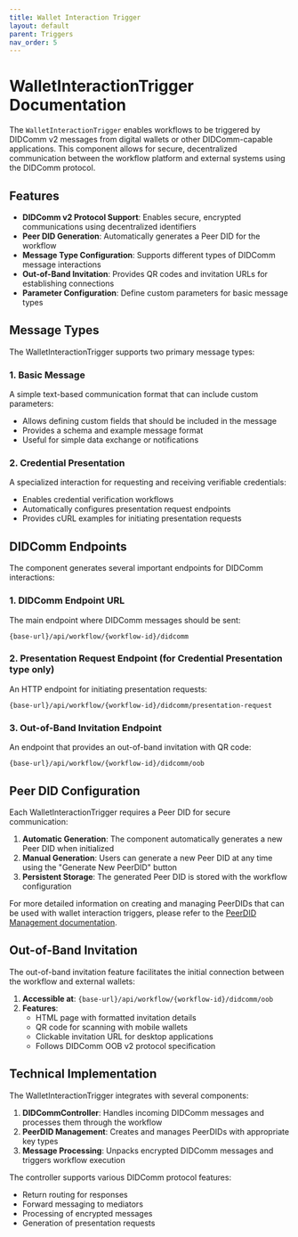 ```yaml
---
title: Wallet Interaction Trigger
layout: default
parent: Triggers
nav_order: 5
---
```


# WalletInteractionTrigger Documentation

The `WalletInteractionTrigger` enables workflows to be triggered by DIDComm v2 messages from digital wallets or other DIDComm-capable applications. This component allows for secure, decentralized communication between the workflow platform and external systems using the DIDComm protocol.

## Features

- **DIDComm v2 Protocol Support**: Enables secure, encrypted communications using decentralized identifiers
- **Peer DID Generation**: Automatically generates a Peer DID for the workflow
- **Message Type Configuration**: Supports different types of DIDComm message interactions
- **Out-of-Band Invitation**: Provides QR codes and invitation URLs for establishing connections
- **Parameter Configuration**: Define custom parameters for basic message types

## Message Types

The WalletInteractionTrigger supports two primary message types:

### 1. Basic Message

A simple text-based communication format that can include custom parameters:

- Allows defining custom fields that should be included in the message
- Provides a schema and example message format
- Useful for simple data exchange or notifications

### 2. Credential Presentation

A specialized interaction for requesting and receiving verifiable credentials:

- Enables credential verification workflows
- Automatically configures presentation request endpoints
- Provides cURL examples for initiating presentation requests

## DIDComm Endpoints

The component generates several important endpoints for DIDComm interactions:

### 1. DIDComm Endpoint URL

The main endpoint where DIDComm messages should be sent:
```
{base-url}/api/workflow/{workflow-id}/didcomm
```

### 2. Presentation Request Endpoint (for Credential Presentation type only)

An HTTP endpoint for initiating presentation requests:
```
{base-url}/api/workflow/{workflow-id}/didcomm/presentation-request
```

### 3. Out-of-Band Invitation Endpoint

An endpoint that provides an out-of-band invitation with QR code:
```
{base-url}/api/workflow/{workflow-id}/didcomm/oob
```

## Peer DID Configuration

Each WalletInteractionTrigger requires a Peer DID for secure communication:

1. **Automatic Generation**: The component automatically generates a new Peer DID when initialized
2. **Manual Generation**: Users can generate a new Peer DID at any time using the "Generate New PeerDID" button
3. **Persistent Storage**: The generated Peer DID is stored with the workflow configuration

For more detailed information on creating and managing PeerDIDs that can be used with wallet interaction triggers, please refer to the [PeerDID Management documentation](../Settings/PeerDidSettings).

## Out-of-Band Invitation

The out-of-band invitation feature facilitates the initial connection between the workflow and external wallets:

1. **Accessible at**: `{base-url}/api/workflow/{workflow-id}/didcomm/oob`
2. **Features**:
   - HTML page with formatted invitation details
   - QR code for scanning with mobile wallets
   - Clickable invitation URL for desktop applications
   - Follows DIDComm OOB v2 protocol specification

## Technical Implementation

The WalletInteractionTrigger integrates with several components:

1. **DIDCommController**: Handles incoming DIDComm messages and processes them through the workflow
2. **PeerDID Management**: Creates and manages PeerDIDs with appropriate key types
3. **Message Processing**: Unpacks encrypted DIDComm messages and triggers workflow execution

The controller supports various DIDComm protocol features:
- Return routing for responses
- Forward messaging to mediators
- Processing of encrypted messages
- Generation of presentation requests
